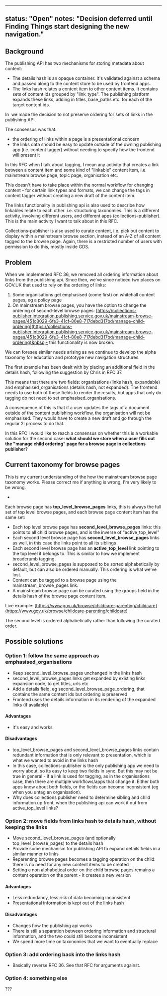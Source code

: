 &nbsp;

&nbsp;

---
status: "Open"
notes: "Decision deferred until Finding Things start designing the new navigation."
---

## Background

The publishing API has two mechanisms for storing metadata about content:

- The details hash is an opaque container. It's validated against a schema and passed along to the content store to be used by frontend apps.
- The links hash relates a content item to other content items. It contains sets of content ids grouped by "link\_type". The publishing platform expands these links, adding in titles, base\_paths etc. for each of the target content ids.

In &nbsp;we made the decision to not preserve ordering for sets of links in the publishing API.

The consensus was that:

- the ordering of links within a page is a presentational concern
- the links data should be easy to update outside of the owning publishing app (i.e. content tagger) without needing to specify how the frontend will present it

In this RFC when I talk about tagging, I mean any activity that creates a link between a content item and some kind of "linkable" content item, i.e. mainstream browse page, topic page, organisation etc.

This doesn't have to take place within the normal workflow for changing content - for certain link types and formats, we can change the tags in content tagger without creating a new draft of the content item.

The links functionality in publishing api is also used to describe how linkables relate to each other. i.e. structuring taxonomies. This is a different activity, involving different users, and different apps (collections-publisher). This is the main activity I want to talk about in this RFC.

Collections-publisher is also used to curate content, i.e. pick out content to display within a mainstream browse section, instead of an A-Z of all content tagged to the browse page. Again, there is a restricted number of users with permission to do this, mostly inside GDS.

## Problem

When we implemented RFC 36, we removed all ordering information about links from the publishing api. Since then, we've since noticed two places on GOV.UK that used to rely on the ordering of links:

1. Some organisations get emphasised (come first) on whitehall content pages, eg a policy page
2. On mainstream browse pages, you have the option to change the ordering of second-level browse pages: [https://collections-publisher.integration.publishing.service.gov.uk/mainstream-browse-pages/451c8029-6fe3-41cf-80e8-717debd317bd/manage-child-ordering](https://collections-publisher.integration.publishing.service.gov.uk/mainstream-browse-pages/451c8029-6fe3-41cf-80e8-717debd317bd/manage-child-ordering)&nbsp;- this functionality is now broken.

We can foresee similar needs arising as we continue to develop the alpha taxonomy for education and prototype new navigation structures.

The first example has been dealt with by placing an additional field in the details hash, following the suggestion by Chris in RFC 37.

This means that there are two fields: organisations (links hash, expandable) and emphasised\_organisations (details hash, not expanded). The frontend needs to use both of these fields to render the results, but apps that only do tagging do not need to set emphasised\_organisations.

A consequence of this is that if a user updates the tags of a document outside of the content publishing workflow, the organisation will not be emphasised. They would have to create a new draft and go through the regular 2i process to do that.&nbsp;

In this RFC I would like to reach a consensus on whether this is a workable solution for the second case: **what should we store when a user fills out the "manage child ordering" page for a browse page in collections publisher?**

## Current taxonomy for browse pages

This is my current understanding of the how the mainstream browse page taxonomy works. Please correct me if anything is wrong, I'm very likely to be wrong.

- 

Each browse page has **top\_level\_browse\_pages** links, this is always the full set of top level browse pages, and each browse page content item has the same set:&nbsp;

- Each top level browse page has **second\_level\_browse\_pages** links: this points to all child browse pages, and is the inverse of "active\_top\_level"
- Each second level browse page has **second\_level\_browse\_pages** links as well, in this case the links point to all its siblings
- Each second level browse page has an **active\_top\_level** link pointing to the top level it belongs to. This is similar to how we implement breadcrumb tagging.
- second\_level\_browse\_pages is supposed to be sorted alphabetically by default, but can also be ordered manually. This ordering is what we've lost.
- Content can be tagged to a browse page using the mainstream\_browse\_pages link.
- A mainstream browse page can be curated using the groups field in the details hash of the browse page content item.

Live example:&nbsp;[https://www.gov.uk/browse/childcare-parenting/childcare](https://www.gov.uk/browse/childcare-parenting/childcare)

The second level is ordered alphabetically rather than following the curated order.

## Possible solutions

### Option 1: follow the same approach as emphasised\_organisations

- Keep second\_level\_browse\_pages unchanged in the links hash
- second\_level\_browse\_pages links get expanded by existing links expansion code, to get titles, urls etc
- Add a details field, eg second\_level\_browse\_page\_ordering, that contains the same content ids but ordering is preserved
- Frontend uses the details information in its rendering of the expanded links (if available)

#### Advantages

- It's easy and works

#### Disadvantages

- top\_level\_browse\_pages and second\_level\_browse\_pages links contain redundant information that is only relevant to presentation, which is what we wanted to avoid in the links hash
- In this case, collections-publisher is the only publishing app we need to worry about, so its easy to keep two fields in sync. But this may not be true in general - if a link is used for tagging, as in the organisations case, then there are multiple workflows/apps that change it. Either both apps know about both fields, or the fields can become inconsistent (eg when you untag an organisation).
- Why does collections publisher need to determine sibling and child information up front, when the publishing api can work it out from active\_top\_level links?

### Option 2: move fields from links hash to details hash, without keeping the links

- Move second\_level\_browse\_pages (and optionally top\_level\_browse\_pages) to the details hash
- Provide some mechanism for publishing API to expand details fields in a similar manner to links
- Reparenting browse pages becomes a tagging operation on the child: there is no need for any new content items to be created
- Setting a non alphabetical order on the child browse pages remains a content operation on the parent - it creates a new version

#### Advantages

- Less redundancy, less risk of data becoming inconsistent
- Presentational information is kept out of the links hash&nbsp;

#### Disadvantages

- Changes how the publishing api works
- There is still a separation between ordering information and structural information, and the two could still become inconsistent
- We spend more time on taxonomies that we want to eventually replace

### Option 3: add ordering back into the links hash

- Basically reverse RFC 36. See that RFC for arguments against.

### Option 4: something else

???

&nbsp;

&nbsp;

&nbsp;

&nbsp;

&nbsp;

&nbsp;

&nbsp;

&nbsp;

&nbsp;

&nbsp;

&nbsp;

